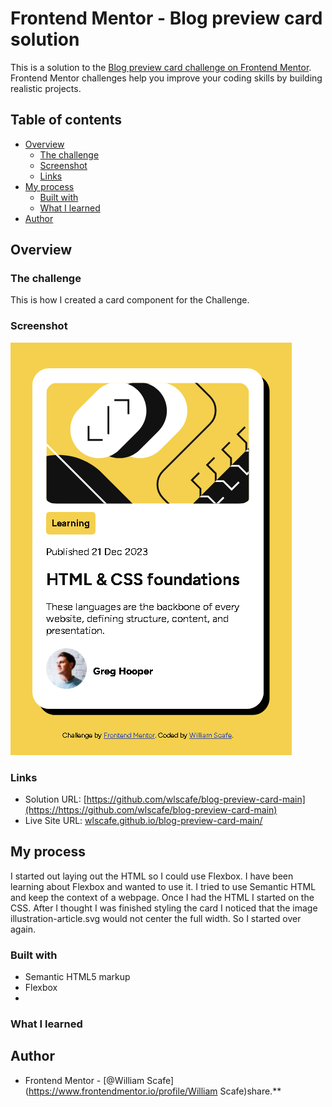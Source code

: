 # Frontend Mentor - Blog preview card solution

This is a solution to the [Blog preview card challenge on Frontend Mentor](https://www.frontendmentor.io/challenges/blog-preview-card-ckPaj01IcS). Frontend Mentor challenges help you improve your coding skills by building realistic projects.

## Table of contents

- [Overview](#overview)
  - [The challenge](#the-challenge)
  - [Screenshot](#screenshot)
  - [Links](#links)
- [My process](#my-process)
  - [Built with](#built-with)
  - [What I learned](#what-i-learned)
- [Author](#author)

## Overview

### The challenge

This is how I created a card component for the Challenge.

### Screenshot

![Screenshot 2025-09-03 at 09-52-10 Frontend Mentor Blog preview Card.png](./assets/images/Screenshot%202025-09-03%20at%2009-52-10%20Frontend%20Mentor%20Blog%20preview%20card.png)

### Links

- Solution URL: [https://github.com/wlscafe/blog-preview-card-main](https://https://github.com/wlscafe/blog-preview-card-main)
- Live Site URL: [wlscafe.github.io/blog-preview-card-main/](https://wlscafe.github.io/blog-preview-card-main/)

## My process

  I started out laying out the HTML so I could use Flexbox. I have been learning about Flexbox and wanted to use it.
  I tried to use Semantic HTML and keep the context of a webpage.
  Once I had the HTML I started on the CSS. After I thought I was finished styling the card I noticed that the image illustration-article.svg would not center the full width. So I started over again.

### Built with

- Semantic HTML5 markup
- Flexbox
-

### What I learned



## Author

- Frontend Mentor - [@William Scafe](https://www.frontendmentor.io/profile/William Scafe)share.**


